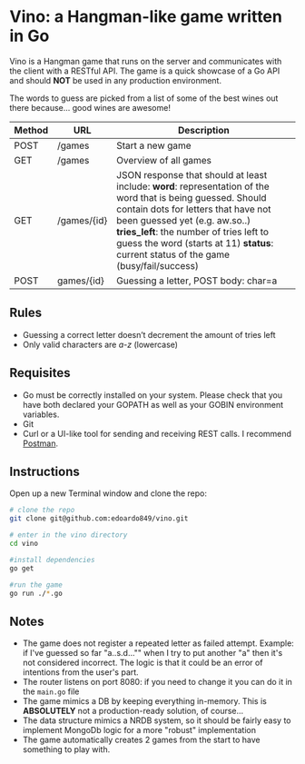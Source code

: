 # Vino: a Hangman-like game written in Go
Vino is a Hangman game that runs on the server and communicates with the client with a RESTful API. The game is a quick showcase of a Go API and should **NOT** be used in any production environment.

The words to guess are picked from a list of some of the best wines out there because... good wines are awesome!

| Method  | URL  | Description  |
|---|---|---|
| POST  | /games  |Start a new game   |
| GET  | /games  | Overview of all games  |
| GET  | /games/{id}  | JSON response that should at least include: **word**: representation of the word that is being guessed. Should contain dots for letters that have not been guessed yet (e.g. aw.so..) **tries_left**: the number of tries left to guess the word (starts at 11) **status**: current status of the game (busy/fail/success)   |
| POST  | games/{id}   | Guessing a letter, POST body: char=a |

## Rules
- Guessing a correct letter doesn’t decrement the amount of tries left
- Only valid characters are *a-­z* (lowercase)

## Requisites
- Go must be correctly installed on your system. Please check that you have both declared your GOPATH as well as your GOBIN environment variables.
- Git
- Curl or a UI-like tool for sending and receiving REST calls. I recommend [Postman](https://www.getpostman.com/).

## Instructions
Open up a new Terminal window and clone the repo:

```bash
# clone the repo
git clone git@github.com:edoardo849/vino.git

# enter in the vino directory
cd vino

#install dependencies
go get

#run the game
go run ./*.go
```

## Notes
- The game does not register a repeated letter as failed attempt. Example:
if I've guessed so far "a..s.d...""
when I try to put another "a" then it's not considered incorrect. The logic is that it could be an error of intentions from the user's part.
- The router listens on port 8080: if you need to change it you can do it in the `main.go` file
- The game mimics a DB by keeping everything in-memory. This is **ABSOLUTELY** not a production-ready solution, of course...
- The data structure mimics a NRDB system, so it should be fairly easy to implement MongoDb logic for a more "robust" implementation
- The game automatically creates 2 games from the start to have something to play with.
